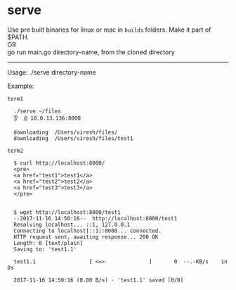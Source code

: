 # serve

Use pre built binaries for linux or mac in `builds` folders. Make it part of $PATH.  
                              OR  
go run main.go directory-name, from the cloned directory

--------------------------------

Usage: ./serve directory-name

Example:

```
term1
  
  ./serve ~/files  
  👂  @ 10.0.13.136:8000  
  
  downloading  /Users/viresh/files/  
  downloading  /Users/viresh/files/test1  
```
  
  
```
term2

  $ curl http://localhost:8000/
  <pre>
  <a href="test1">test1</a>
  <a href="test2">test2</a>
  <a href="test3">test3</a>
  </pre>


  $ wget http://localhost:8000/test1
  --2017-11-16 14:50:16--  http://localhost:8000/test1
  Resolving localhost... ::1, 127.0.0.1
  Connecting to localhost|::1|:8000... connected.
  HTTP request sent, awaiting response... 200 OK
  Length: 0 [text/plain]
  Saving to: 'test1.1'

  test1.1                 [ <=>              ]       0  --.-KB/s    in 0s

  2017-11-16 14:50:16 (0.00 B/s) - 'test1.1' saved [0/0]
```
